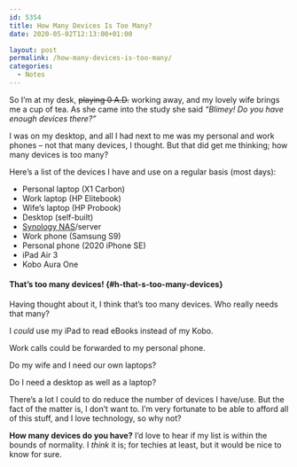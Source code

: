 ```yaml
---
id: 5354
title: How Many Devices Is Too Many?
date: 2020-05-02T12:13:00+01:00

layout: post
permalink: /how-many-devices-is-too-many/
categories:
  - Notes
---
```

So I&#8217;m at my desk, <s>playing 0 A.D.</s> working away, and my lovely wife brings me a cup of tea. As she came into the study she said _&#8220;Blimey! Do you have enough devices there?&#8221;_

I was on my desktop, and all I had next to me was my personal and work phones &#8211; not that many devices, I thought. But that did get me thinking; how many devices is too many?

Here&#8217;s a list of the devices I have and use on a regular basis (most days):

  * Personal laptop (X1 Carbon)
  * Work laptop (HP Elitebook)
  * Wife&#8217;s laptop (HP Probook)
  * Desktop (self-built)
  * [Synology NAS](https://kevq.uk/moving-from-nextcloud-to-synology/)/server
  * Work phone (Samsung S9)
  * Personal phone (2020 iPhone SE)
  * iPad Air 3
  * Kobo Aura One

#### That&#8217;s too many devices! {#h-that-s-too-many-devices}

Having thought about it, I think that&#8217;s too many devices. Who really needs that many?

I _could_ use my iPad to read eBooks instead of my Kobo.

Work calls could be forwarded to my personal phone.

Do my wife and I need our own laptops?

Do I need a desktop as well as a laptop?

There&#8217;s a lot I could to do reduce the number of devices I have/use. But the fact of the matter is, I don&#8217;t want to. I&#8217;m very fortunate to be able to afford all of this stuff, and I love technology, so why not?

**How many devices do you have?** I&#8217;d love to hear if my list is within the bounds of normality. I _think_ it is; for techies at least, but it would be nice to know for sure.
